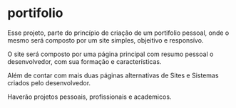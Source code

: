 # portifolio
Esse projeto, parte do princípio de criação de um portifolio pessoal, onde o mesmo será composto por um site simples, objeitivo e responsívo.

O site será composto por uma página principal com resumo pessoal o desenvolvedor, com sua formação e características.

Além de contar com mais duas páginas alternativas de Sites e Sistemas criados pelo desenvolvedor. 

Haverão projetos pessoais, profissionais e academicos.


